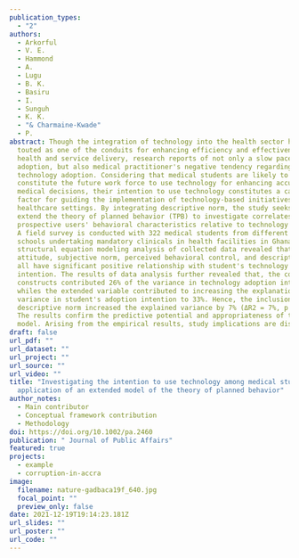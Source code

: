 ```yaml
---
publication_types:
  - "2"
authors:
  - Arkorful
  - V. E.
  - Hammond
  - A.
  - Lugu
  - B. K.
  - Basiru
  - I.
  - Sunguh
  - K. K.
  - "& Charmaine‐Kwade"
  - P.
abstract: Though the integration of technology into the health sector has been
  touted as one of the conduits for enhancing efficiency and effectiveness in
  health and service delivery, research reports of not only a slow pace of
  adoption, but also medical practitioner's negative tendency regarding
  technology adoption. Considering that medical students are likely to
  constitute the future work force to use technology for enhancing accuracy in
  medical decisions, their intention to use technology constitutes a cardinal
  factor for guiding the implementation of technology-based initiatives in
  healthcare settings. By integrating descriptive norm, the study seeks to
  extend the theory of planned behavior (TPB) to investigate correlates of
  prospective users' behavioral characteristics relative to technology adoption.
  A field survey is conducted with 322 medical students from different medical
  schools undertaking mandatory clinicals in health facilities in Ghana. The
  structural equation modeling analysis of collected data revealed that,
  attitude, subjective norm, perceived behavioral control, and descriptive norm,
  all have significant positive relationship with student's technology adoption
  intention. The results of data analysis further revealed that, the core TPB
  constructs contributed 26% of the variance in technology adoption intention
  whiles the extended variable contributed to increasing the explanation of
  variance in student's adoption intention to 33%. Hence, the inclusion of
  descriptive norm increased the explained variance by 7% (ΔR2 = 7%, p < .001).
  The results confirm the predictive potential and appropriateness of the TPB
  model. Arising from the empirical results, study implications are discussed.
draft: false
url_pdf: ""
url_dataset: ""
url_project: ""
url_source: ""
url_video: ""
title: "Investigating the intention to use technology among medical students: An
  application of an extended model of the theory of planned behavior"
author_notes:
  - Main contributor
  - Conceptual framework contribution
  - Methodology
doi: https://doi.org/10.1002/pa.2460
publication: " Journal of Public Affairs"
featured: true
projects:
  - example
  - corruption-in-accra
image:
  filename: nature-gadbaca19f_640.jpg
  focal_point: ""
  preview_only: false
date: 2021-12-19T19:14:23.181Z
url_slides: ""
url_poster: ""
url_code: ""
---
```

